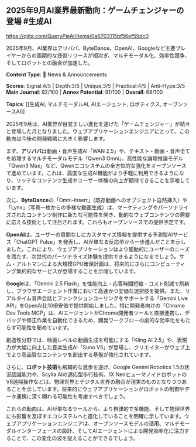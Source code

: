 ## 2025年9月AI業界最新動向：ゲームチェンジャーの登場 #生成AI

https://qiita.com/QueryPieAI/items/0a6703115bf56ef59dc0

2025年9月、AI業界はアリババ、ByteDance、OpenAI、Googleなど主要プレイヤーからの画期的な技術リリースが相次ぎ、マルチモーダル化、効率性競争、そしてロボットとの融合が加速した。

**Content Type**: 📰 News & Announcements

**Scores**: Signal:4/5 | Depth:3/5 | Unique:3/5 | Practical:4/5 | Anti-Hype:3/5
**Main Journal**: 92/100 | **Annex Potential**: 91/100 | **Overall**: 68/100

**Topics**: [[生成AI, マルチモーダルAI, AIエージェント, ロボティクス, オープンソースAI]]

2025年9月は、AI業界が目覚ましい進化を遂げた「ゲームチェンジャー」が続々と登場した月となりました。ウェブアプリケーションエンジニアにとって、この動向は今後の開発戦略に大きく影響します。

まず、**アリババ**は動画・音声生成AI「WAN 2.5」や、テキスト・動画・音声全てを処理するマルチモーダルモデル「Qwen3 Omni」、高性能な論理推論モデル「Qwen3 Max」など、Qwenエコシステムの全方位的な強化をオープンソースで進めています。これは、高度な生成AI機能がより手軽に利用できるようになり、リッチなコンテンツ生成やユーザー体験の向上が期待できることを示唆しています。

次に、**ByteDance**の「Omni-Insert」（既存動画へのオブジェクト自然挿入）や「Lynx」（写真一枚からの多様な動画生成）は、マーケティングやパーソナライズされたコンテンツ制作に新たな可能性を開き、動的なウェブコンテンツの需要に応える技術として注目されます。これらもオープンソースでの提供予定です。

**OpenAI**は、ユーザーの質問なしにカスタマイズ情報を提供する予測型AIサービス「ChatGPT Pulse」を発表し、AIが単なる反応型から一歩進んだことを示しました。これにより、ウェブアプリケーションはより能動的にユーザーのニーズを満たす、次世代のパーソナライズ体験を提供できるようになるでしょう。サム・アルトマンによる大規模GPU確保計画は、将来的にさらにコンピューティング集約的なサービスが登場することを示唆しています。

**Google**は、「Gemini 2.5 Flash」を性能向上・応答時間短縮・コスト削減で刷新し、ブラウザエージェント作業において高速かつ安価な選択肢を提供。また、リアルタイム音声会話とファンクションコーリングをサポートする「Gemini Live API」をOpenAI比10倍安価で提供開始しました。特に開発者向けの「Chrome Dev Tools MCP」は、AIエージェントがChrome開発者ツールと直接連携し、デバッグや修正作業を自動化できるため、開発ワークフローの劇的な効率化をもたらす可能性を秘めています。

創造性分野では、映画レベルの動画生成を可能にする「Kling AI 2.5」や、表現力が大幅に向上した音楽生成AI「Suno V5」が登場し、クリエイターがウェブ上でより高品質なコンテンツを創出する基盤が強化されています。

さらに、**ロボット技術**も飛躍的な進歩を遂げ、Google Gemini Robotics 1.5の状況認識能力や、Scylla AIの適応型歩行技術、1X NeoヒューマノイドロボットのVR遠隔操作などは、物理世界とデジタル世界の融合が現実のものとなりつつあることを示しています。将来的にウェブアプリケーションがロボットの制御やデータ連携に深く関わる可能性も考慮すべきでしょう。

これらの動向は、AIが単なるツールから、より自律的で多機能、そして物理世界にも影響を及ぼすエコシステムへと進化していることを明確に示しています。ウェブアプリケーションエンジニアは、オープンソースモデルの活用、マルチモーダルインターフェースの設計、そしてAIエージェントによる開発効率化に注力することで、この変化の波を捉えることができるでしょう。